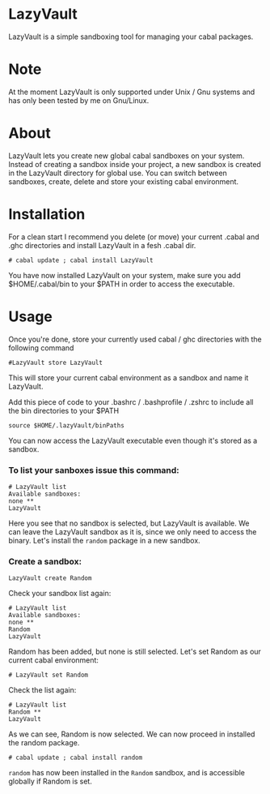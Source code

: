 # LazyVault

LazyVault is a simple sandboxing tool for managing your cabal packages.

# Note

At the moment LazyVault is only supported under Unix / Gnu systems and has only been tested by me on Gnu/Linux.

# About

LazyVault lets you create new global cabal sandboxes on your system. Instead of creating a sandbox inside your project, a new sandbox is created in the LazyVault directory for global use. You can switch between sandboxes, create, delete and store your existing cabal environment.

# Installation

For a clean start I recommend you delete (or move) your current .cabal and .ghc directories and install LazyVault in a fesh .cabal dir.

    # cabal update ; cabal install LazyVault

You have now installed LazyVault on your system, make sure you add $HOME/.cabal/bin to your $PATH in order to access the executable.

# Usage

Once you're done, store your currently used cabal / ghc directories with the following command

    #LazyVault store LazyVault

This will store your current cabal environment as a sandbox and name it LazyVault.

Add this piece of code to your .bashrc / .bashprofile / .zshrc to include all the bin directories to your $PATH

    source $HOME/.lazyVault/binPaths

You can now access the LazyVault executable even though it's stored as a sandbox.

### To list your sanboxes issue this command:

    # LazyVault list
    Available sandboxes:
    none **
    LazyVault

Here you see that no sandbox is selected, but LazyVault is available. We can leave the LazyVault sandbox as it is, since we only need to access the binary. Let's install the `random` package in a new sandbox.

### Create a sandbox:

    LazyVault create Random

Check your sandbox list again:

    # LazyVault list
    Available sandboxes:
    none **
    Random
    LazyVault

Random has been added, but none is still selected. Let's set Random as our current cabal environment:

    # LazyVault set Random

Check the list again:

    # LazyVault list
    Random **
    LazyVault

As we can see, Random is now selected. We can now proceed in installed the random package.

    # cabal update ; cabal install random

`random` has now been installed in the `Random` sandbox, and is accessible globally if Random is set.